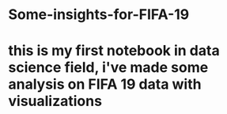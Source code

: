 # Some-insights-for-FIFA-19
# this is my first notebook in data science field, i've made some analysis on FIFA 19 data with visualizations
